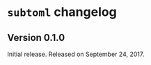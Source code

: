 `subtoml` changelog
===================

Version 0.1.0
--------------

Initial release.  Released on September 24, 2017.
